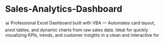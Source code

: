 # Sales-Analytics-Dashboard
📊 Professional Excel Dashboard built with VBA — Automates card layout, pivot tables, and dynamic charts from raw sales data. Ideal for quickly visualizing KPIs, trends, and customer insights in a clean and interactive for
